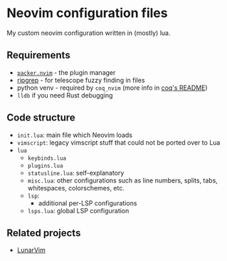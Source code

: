 # Neovim configuration files

My custom neovim configuration written in (mostly) lua.

## Requirements

 - [`packer.nvim`](https://github.com/wbthomason/packer.nvim#quickstart) - the plugin manager
 - [ripgrep](https://github.com/BurntSushi/ripgrep#installation) - for telescope fuzzy finding in files
 - python venv - required by `coq_nvim` (more info in [coq's README](https://github.com/ms-jpq/coq_nvim#install))
 - `lldb` if you need Rust debugging

## Code structure

 - `init.lua`: main file which Neovim loads
 - `vimscript`: legacy vimscript stuff that could not be ported over to Lua
 - `lua`
    - `keybinds.lua`
    - `plugins.lua`
    - `statusline.lua`: self-explanatory
    - `misc.lua`: other configurations such as line numbers, splits, tabs, whitespaces, colorschemes, etc.
    - `lsp`:
        - additional per-LSP configurations
    - `lsps.lua`: global LSP configuration

## Related projects

 - [LunarVim](https://github.com/ChristianChiarulli/LunarVim)


